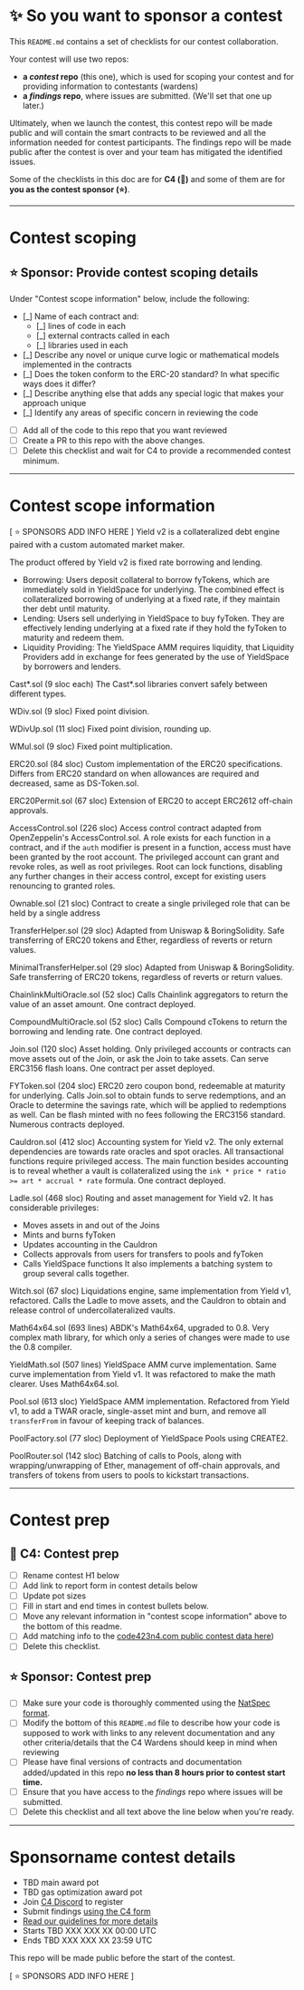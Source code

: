# ✨ So you want to sponsor a contest

This `README.md` contains a set of checklists for our contest collaboration.

Your contest will use two repos: 
- **a _contest_ repo** (this one), which is used for scoping your contest and for providing information to contestants (wardens)
- **a _findings_ repo**, where issues are submitted. (We'll set that one up later.) 

Ultimately, when we launch the contest, this contest repo will be made public and will contain the smart contracts to be reviewed and all the information needed for contest participants. The findings repo will be made public after the contest is over and your team has mitigated the identified issues.

Some of the checklists in this doc are for **C4 (🐺)** and some of them are for **you as the contest sponsor (⭐️)**.

---

# Contest scoping

## ⭐️ Sponsor: Provide contest scoping details

Under "Contest scope information" below, include the following:

- [_] Name of each contract and:
  - [_] lines of code in each
  - [_] external contracts called in each
  - [_] libraries used in each
- [_] Describe any novel or unique curve logic or mathematical models implemented in the contracts
- [_] Does the token conform to the ERC-20 standard? In what specific ways does it differ?
- [_] Describe anything else that adds any special logic that makes your approach unique
- [_] Identify any areas of specific concern in reviewing the code
- [ ] Add all of the code to this repo that you want reviewed
- [ ] Create a PR to this repo with the above changes.
- [ ] Delete this checklist and wait for C4 to provide a recommended contest minimum.

---

# Contest scope information

[ ⭐️ SPONSORS ADD INFO HERE ]
Yield v2 is a collateralized debt engine paired with a custom automated market maker.

The product offered by Yield v2 is fixed rate borrowing and lending.
 - Borrowing: Users deposit collateral to borrow fyTokens, which are immediately sold in YieldSpace for underlying. The combined effect is collateralized borrowing of underlying at a fixed rate, if they maintain ther debt until maturity.
 - Lending: Users sell underlying in YieldSpace to buy fyToken. They are effectively lending underlying at a fixed rate if they hold the fyToken to maturity and redeem them.
 - Liquidity Providing: The YieldSpace AMM requires liquidity, that Liquidity Providers add in exchange for fees generated by the use of YieldSpace by borrowers and lenders.

Cast*.sol (9 sloc each)
The Cast*.sol libraries convert safely between different types.

WDiv.sol (9 sloc)
Fixed point division.

WDivUp.sol (11 sloc)
Fixed point division, rounding up.

WMul.sol (9 sloc)
Fixed point multiplication.

ERC20.sol (84 sloc)
Custom implementation of the ERC20 specifications.
Differs from ERC20 standard on when allowances are required and decreased, same as DS-Token.sol.

ERC20Permit.sol (67 sloc)
Extension of ERC20 to accept ERC2612 off-chain approvals.

AccessControl.sol (226 sloc)
Access control contract adapted from OpenZeppelin's AccessControl.sol. A role exists for each function in a contract, and if the `auth` modifier is present in a function, access must have been granted by the root account. The privileged account can grant and revoke roles, as well as root privileges.
Root can lock functions, disabling any further changes in their access control, except for existing users renouncing to granted roles.

Ownable.sol (21 sloc)
Contract to create a single privileged role that can be held by a single address

TransferHelper.sol (29 sloc)
Adapted from Uniswap & BoringSolidity. Safe transferring of ERC20 tokens and Ether, regardless of reverts or return values.

MinimalTransferHelper.sol (29 sloc)
Adapted from Uniswap & BoringSolidity. Safe transferring of ERC20 tokens, regardless of reverts or return values.

ChainlinkMultiOracle.sol (52 sloc)
Calls Chainlink aggregators to return the value of an asset amount.
One contract deployed.

CompoundMultiOracle.sol (52 sloc)
Calls Compound cTokens to return the borrowing and lending rate.
One contract deployed.

Join.sol (120 sloc)
Asset holding. Only privileged accounts or contracts can move assets out of the Join, or ask the Join to take assets. Can serve ERC3156 flash loans.
One contract per asset deployed.

FYToken.sol (204 sloc)
ERC20 zero coupon bond, redeemable at maturity for underlying.
Calls Join.sol to obtain funds to serve redemptions, and an Oracle to determine the savings rate, which will be applied to redemptions as well. Can be flash minted with no fees following the ERC3156 standard.
Numerous contracts deployed.

Cauldron.sol (412 sloc)
Accounting system for Yield v2. The only external dependencies are towards rate oracles and spot oracles. All transactional functions require privileged access. The main function besides accounting is to reveal whether a vault is collateralized using the `ink * price * ratio >= art * accrual * rate` formula.
One contract deployed.

Ladle.sol (468 sloc)
Routing and asset management for Yield v2. It has considerable privileges:
 - Moves assets in and out of the Joins
 - Mints and burns fyToken
 - Updates accounting in the Cauldron
 - Collects approvals from users for transfers to pools and fyToken
 - Calls YieldSpace functions
It also implements a batching system to group several calls together.

Witch.sol (67 sloc)
Liquidations engine, same implementation from Yield v1, refactored. Calls the Ladle to move assets, and the Cauldron to obtain and release control of undercollateralized vaults.

Math64x64.sol (693 lines)
ABDK's Math64x64, upgraded to 0.8. Very complex math library, for which only a series of changes were made to use the 0.8 compiler.

YieldMath.sol (507 lines)
YieldSpace AMM curve implementation. Same curve implementation from Yield v1. It was refactored to make the math clearer. Uses Math64x64.sol.

Pool.sol (613 sloc)
YieldSpace AMM implementation. Refactored from Yield v1, to add a TWAR oracle, single-asset mint and burn, and remove all `transferFrom` in favour of keeping track of balances.

PoolFactory.sol (77 sloc)
Deployment of YieldSpace Pools using CREATE2.

PoolRouter.sol (142 sloc)
Batching of calls to Pools, along with wrapping/unwrapping of Ether, management of off-chain approvals, and transfers of tokens from users to pools to kickstart transactions.


---

# Contest prep

## 🐺 C4: Contest prep
- [ ] Rename contest H1 below
- [ ] Add link to report form in contest details below
- [ ] Update pot sizes
- [ ] Fill in start and end times in contest bullets below.
- [ ] Move any relevant information in "contest scope information" above to the bottom of this readme.
- [ ] Add matching info to the [code423n4.com public contest data here](https://github.com/code-423n4/code423n4.com/tree/main/data/contests))
- [ ] Delete this checklist.

## ⭐️ Sponsor: Contest prep
- [ ] Make sure your code is thoroughly commented using the [NatSpec format](https://docs.soliditylang.org/en/v0.5.10/natspec-format.html#natspec-format).
- [ ] Modify the bottom of this `README.md` file to describe how your code is supposed to work with links to any relevent documentation and any other criteria/details that the C4 Wardens should keep in mind when reviewing
- [ ] Please have final versions of contracts and documentation added/updated in this repo **no less than 8 hours prior to contest start time.**
- [ ] Ensure that you have access to the _findings_ repo where issues will be submitted.
- [ ] Delete this checklist and all text above the line below when you're ready.

---

# Sponsorname contest details
- TBD main award pot
- TBD gas optimization award pot
- Join [C4 Discord](https://discord.gg/EY5dvm3evD) to register
- Submit findings [using the C4 form](https://c4-TBD.netlify.app/)
- [Read our guidelines for more details](https://code423n4.com/compete)
- Starts TBD XXX XXX XX 00:00 UTC
- Ends TBD XXX XXX XX 23:59 UTC

This repo will be made public before the start of the contest.

[ ⭐️ SPONSORS ADD INFO HERE ]
